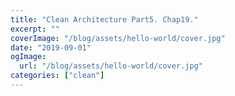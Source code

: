 ```yaml
---
title: "Clean Architecture Part5. Chap19."
excerpt: ""
coverImage: "/blog/assets/hello-world/cover.jpg"
date: "2019-09-01"
ogImage:
  url: "/blog/assets/hello-world/cover.jpg"
categories: ["clean"]
---
```


